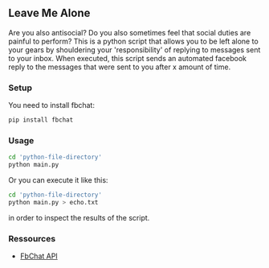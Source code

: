 ## Leave Me Alone
Are you also antisocial? Do you also sometimes feel that social duties are painful to perform? This is a python script that allows you to be left alone to your 
gears by shouldering your 'responsibility' of replying to messages sent to your inbox.
When executed, this script sends an automated facebook reply to the messages that were sent to you after x amount of time. 

### Setup 
You need to install fbchat:
``` bash
pip install fbchat
```

### Usage 
``` bash
cd 'python-file-directory'
python main.py 
```
Or you can execute it like this:
``` bash
cd 'python-file-directory'
python main.py > echo.txt
```
in order to inspect the results of the script.

### Ressources
* [FbChat API](https://fbchat.readthedocs.io/en/stable/api.html#messages)


